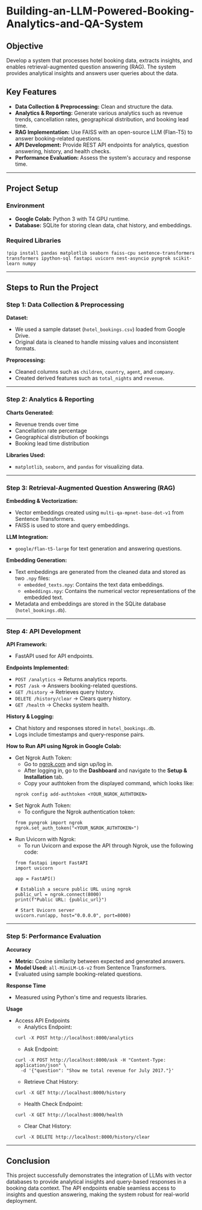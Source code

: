 # Building-an-LLM-Powered-Booking-Analytics-and-QA-System

## Objective
Develop a system that processes hotel booking data, extracts insights, and enables retrieval-augmented question answering (RAG). The system provides analytical insights and answers user queries about the data.

## Key Features
- **Data Collection & Preprocessing:** Clean and structure the data.
- **Analytics & Reporting:** Generate various analytics such as revenue trends, cancellation rates, geographical distribution, and booking lead time.
- **RAG Implementation:** Use FAISS with an open-source LLM (Flan-T5) to answer booking-related questions.
- **API Development:** Provide REST API endpoints for analytics, question answering, history, and health checks.
- **Performance Evaluation:** Assess the system's accuracy and response time.

---

## Project Setup

### Environment
- **Google Colab:** Python 3 with T4 GPU runtime.
- **Database:** SQLite for storing clean data, chat history, and embeddings.

### Required Libraries
```
!pip install pandas matplotlib seaborn faiss-cpu sentence-transformers transformers ipython-sql fastapi uvicorn nest-asyncio pyngrok scikit-learn numpy
```

---

## Steps to Run the Project

### Step 1: Data Collection & Preprocessing
**Dataset:**
- We used a sample dataset (`hotel_bookings.csv`) loaded from Google Drive.
- Original data is cleaned to handle missing values and inconsistent formats.

**Preprocessing:**
- Cleaned columns such as `children`, `country`, `agent`, and `company`.
- Created derived features such as `total_nights` and `revenue`.

---

### Step 2: Analytics & Reporting
**Charts Generated:**
- Revenue trends over time
- Cancellation rate percentage
- Geographical distribution of bookings
- Booking lead time distribution

**Libraries Used:**
- `matplotlib`, `seaborn`, and `pandas` for visualizing data.

---

### Step 3: Retrieval-Augmented Question Answering (RAG)
**Embedding & Vectorization:**
- Vector embeddings created using `multi-qa-mpnet-base-dot-v1` from Sentence Transformers.
- FAISS is used to store and query embeddings.

**LLM Integration:**
- `google/flan-t5-large` for text generation and answering questions.

**Embedding Generation:**
- Text embeddings are generated from the cleaned data and stored as two `.npy` files:
  - `embedded_texts.npy`: Contains the text data embeddings.
  - `embeddings.npy`: Contains the numerical vector representations of the embedded text.
- Metadata and embeddings are stored in the SQLite database (`hotel_bookings.db`).

---

### Step 4: API Development
**API Framework:**
- FastAPI used for API endpoints.

**Endpoints Implemented:**
- `POST /analytics` → Returns analytics reports.
- `POST /ask` → Answers booking-related questions.
- `GET /history` → Retrieves query history.
- `DELETE /history/clear` → Clears query history.
- `GET /health` → Checks system health.

**History & Logging:**
- Chat history and responses stored in `hotel_bookings.db`.
- Logs include timestamps and query-response pairs.

**How to Run API using Ngrok in Google Colab:**

- Get Ngrok Auth Token:
  - Go to [ngrok.com](https://dashboard.ngrok.com/get-started/setup) and sign up/log in.
  - After logging in, go to the **Dashboard** and navigate to the **Setup & Installation** tab.
  - Copy your authtoken from the displayed command, which looks like:
  ```
  ngrok config add-authtoken <YOUR_NGROK_AUTHTOKEN>
  ```
- Set Ngrok Auth Token:
  - To configure the Ngrok authentication token:
  ```
  from pyngrok import ngrok
  ngrok.set_auth_token("<YOUR_NGROK_AUTHTOKEN>")
  ```
- Run Uvicorn with Ngrok:
  - To run Uvicorn and expose the API through Ngrok, use the following code:
  ```
  from fastapi import FastAPI
  import uvicorn
  
  app = FastAPI()
  
  # Establish a secure public URL using ngrok
  public_url = ngrok.connect(8000)
  print(f"Public URL: {public_url}")
  
  # Start Uvicorn server
  uvicorn.run(app, host="0.0.0.0", port=8000)
  ```

---

### Step 5: Performance Evaluation
**Accuracy**
- **Metric:** Cosine similarity between expected and generated answers.
- **Model Used:** `all-MiniLM-L6-v2` from Sentence Transformers.
- Evaluated using sample booking-related questions.

**Response Time**
- Measured using Python's time and requests libraries.

**Usage**
- Access API Endpoints
  - Analytics Endpoint:
  ```
  curl -X POST http://localhost:8000/analytics
  ```
  - Ask Endpoint:
  ```
  curl -X POST http://localhost:8000/ask -H "Content-Type: application/json" \
    -d '{"question": "Show me total revenue for July 2017."}'
  ```
  - Retrieve Chat History:
  ```
  curl -X GET http://localhost:8000/history
  ```
  - Health Check Endpoint:
  ```
  curl -X GET http://localhost:8000/health
  ```
  - Clear Chat History:
  ```
  curl -X DELETE http://localhost:8000/history/clear
  ```

---

## Conclusion
This project successfully demonstrates the integration of LLMs with vector databases to provide analytical insights and query-based responses in a booking data context. The API endpoints enable seamless access to insights and question answering, making the system robust for real-world deployment.
